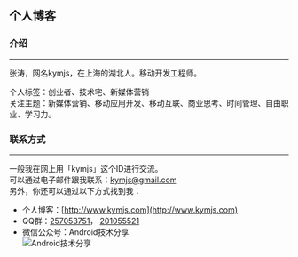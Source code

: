 ## 个人博客

### 介绍
---
张涛，网名kymjs，在上海的湖北人。移动开发工程师。

个人标签：创业者、技术宅、新媒体营销<br>
关注主题：新媒体营销、移动应用开发、移动互联、商业思考、时间管理、自由职业、学习力。<br>

### 联系方式
---
一般我在网上用「kymjs」这个ID进行交流。<br>
可以通过电子邮件跟我联系：kymjs@gmail.com<br>
另外，你还可以通过以下方式找到我：<br>
* 个人博客：[http://www.kymjs.com](http://www.kymjs.com) <br>
* QQ群：[257053751](http://jq.qq.com/?_wv=1027&k=WoM2Aa)， [201055521](http://jq.qq.com/?_wv=1027&k=MBVdpK)<br>
* 微信公众号：Android技术分享<br> ![Android技术分享](https://github.com/kymjs/kymjs.github.io/blob/master/images/qrcode.jpg)<br>